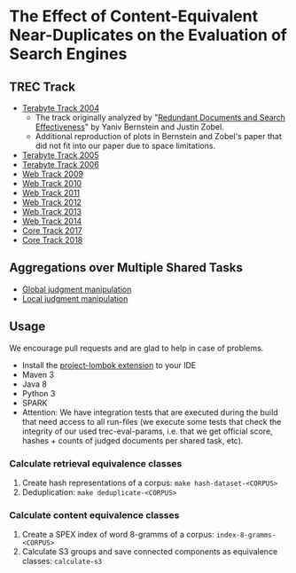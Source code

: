 # The Effect of Content-Equivalent Near-Duplicates on the Evaluation of Search Engines

## TREC Track

* [Terabyte Track 2004](results/terabyte/2004/README.md)
  * The track originally analyzed by "[Redundant Documents and Search Effectiveness](https://dl.acm.org/citation.cfm?id=1099733)" by Yaniv Bernstein and Justin Zobel.
  * Additional reproduction of plots in Bernstein and Zobel's paper that did not fit into our paper due to space limitations.
* [Terabyte Track 2005](results/terabyte/2005/README.md)
* [Terabyte Track 2006](results/terabyte/2006/README.md)
* [Web Track 2009](results/web/2009/README.md)
* [Web Track 2010](results/web/2010/README.md)
* [Web Track 2011](results/web/2011/README.md)
* [Web Track 2012](results/web/2012/README.md)
* [Web Track 2013](results/web/2013/README.md)
* [Web Track 2014](results/web/2014/README.md)
* [Core Track 2017](results/core/2017/README.md)
* [Core Track 2018](results/core/2018/README.md)

## Aggregations over Multiple Shared Tasks

* [Global judgment manipulation](results/aggregations/README-GLOBAL.md)
* [Local judgment manipulation](results/aggregations/README-LOCAL.md)

## Usage

We encourage pull requests and are glad to help in case of problems.

* Install the [project-lombok extension](https://projectlombok.org/) to your IDE
* Maven 3
* Java 8
* Python 3
* SPARK
* Attention: We have integration tests that are executed during the build that need access to all run-files (we execute some tests that check the integrity of our used trec-eval-params, i.e. that we get official score, hashes + counts of judged documents per shared task, etc).


### Calculate retrieval equivalence classes

1. Create hash representations of a corpus: `make hash-dataset-<CORPUS>`
2. Deduplication: `make deduplicate-<CORPUS>`

### Calculate content equivalence classes

1. Create a SPEX index of word 8-gramms of a corpus: `index-8-gramms-<CORPUS>`
2. Calculate S3 groups and save connected components as equivalence classes: `calculate-s3`

